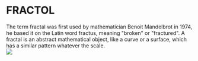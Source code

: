 # FRACTOL
The term fractal was first used by mathematician Benoit Mandelbrot in 1974,
he based it on the Latin word fractus, meaning "broken" or "fractured".
A fractal is an abstract mathematical object, like a curve or a surface, which has a similar
pattern whatever the scale.
<br>
<img src = "https://github.com/schoolteam21/fractol/tree/master/img/fractol.jpg">


